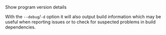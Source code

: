 Show program version details

With the `--debug`/`-d` option it will also output build information
which may be useful when reporting issues or to check for suspected
problems in build dependencies.
